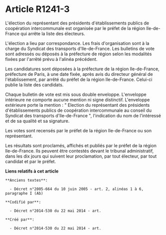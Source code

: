 # Article R1241-3

L'élection du représentant des présidents d'établissements publics de coopération intercommunale est organisée par le préfet
de la région Ile-de-France qui arrête la liste des électeurs. 

L'élection a lieu par correspondance. Les frais d'organisation sont à la charge du Syndicat des transports d'Ile-de-France.
Les bulletins de vote sont adressés ou déposés à la préfecture de région selon les modalités fixées par l'arrêté prévu à
l'alinéa précédent. 

Les candidatures sont déposées à la préfecture de la région Ile-de-France, préfecture de Paris, à une date fixée, après avis
du directeur général de l'établissement, par arrêté du préfet de la région Ile-de-France. Celui-ci publie la liste des
candidats. 

Chaque bulletin de vote est mis sous double enveloppe. L'enveloppe intérieure ne comporte aucune mention ni signe distinctif.
L'enveloppe extérieure porte la mention : " Election du représentant des présidents d'établissements publics de coopération
intercommunale au conseil du Syndicat des transports d'Ile-de-France ", l'indication du nom de l'intéressé et de sa qualité
et sa signature. 

Les votes sont recensés par le préfet de la région Ile-de-France ou son représentant. 

Les résultats sont proclamés, affichés et publiés par le préfet de la région Ile-de-France. Ils peuvent être contestés devant
le tribunal administratif, dans les dix jours qui suivent leur proclamation, par tout électeur, par tout candidat et par le
préfet.

**Liens relatifs à cet article**

	**Anciens textes**:

	  - Décret n°2005-664 du 10 juin 2005 - art. 2, alinéas 1 à 6, paragraphe I (Ab)

	**Codifié par**:

	  - Décret n°2014-530 du 22 mai 2014 - art.

	**Créé par**:

	  - Décret n°2014-530 du 22 mai 2014 - art.
